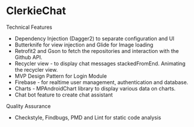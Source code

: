 # ClerkieChat

Technical Features

- Dependency Injection (Dagger2) to separate configuration and UI
- Butterknife for view injection and Glide for Image loading
- Retrofit2 and Gson to fetch the repositories and interaction with the Github API.
- Recycler view - to display chat messages stackedFromEnd. Animating the recycler view.
- MVP Design Pattern for Login Module
- Firebase - for realtime user management, authentication and database.
- Charts - MPAndroidChart library to display various data on charts.
- Chat bot feature to create chat assistant


Quality Assurance
  - Checkstyle, Findbugs, PMD and Lint for static code analysis
